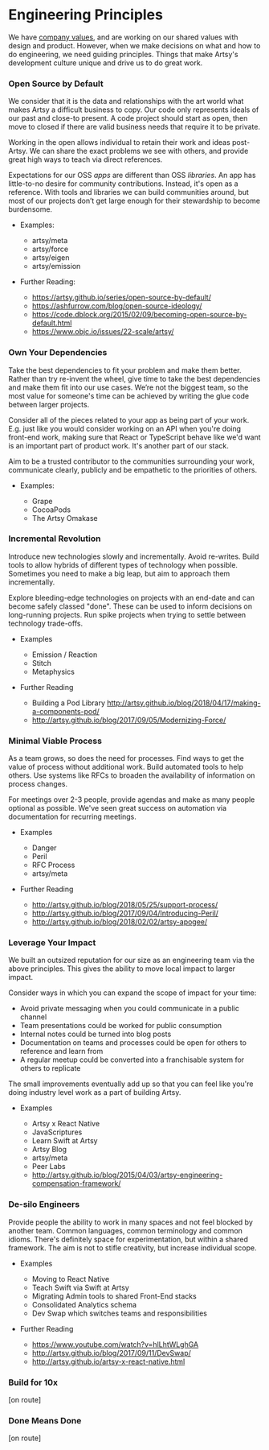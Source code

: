 # Engineering Principles

We have [company values](what_is_artsy.md), and are working on our shared values with design and product. However,
when we make decisions on what and how to do engineering, we need guiding principles. Things that make Artsy's
development culture unique and drive us to do great work.

### Open Source by Default

We consider that it is the data and relationships with the art world what makes Artsy a difficult business to copy.
Our code only represents ideals of our past and close-to present. A code project should start as open, then move to
closed if there are valid business needs that require it to be private.

Working in the open allows individual to retain their work and ideas post-Artsy. We can share the exact problems we
see with others, and provide great high ways to teach via direct references.

Expectations for our OSS _apps_ are different than OSS _libraries_. An app has little-to-no desire for community
contributions. Instead, it's open as a reference. With tools and libraries we can build communities around, but
most of our projects don’t get large enough for their stewardship to become burdensome.

- Examples:

  - artsy/meta
  - artsy/force
  - artsy/eigen
  - artsy/emission

- Further Reading:

  - https://artsy.github.io/series/open-source-by-default/
  - https://ashfurrow.com/blog/open-source-ideology/
  - https://code.dblock.org/2015/02/09/becoming-open-source-by-default.html
  - https://www.objc.io/issues/22-scale/artsy/

### Own Your Dependencies

Take the best dependencies to fit your problem and make them better. Rather than try re-invent the wheel, give time
to take the best dependencies and make them fit into our use cases. We’re not the biggest team, so the most value
for someone's time can be achieved by writing the glue code between larger projects.

Consider all of the pieces related to your app as being part of your work. E.g. just like you would consider
working on an API when you're doing front-end work, making sure that React or TypeScript behave like we'd want is
an important part of product work. It's another part of our stack.

Aim to be a trusted contributor to the communities surrounding your work, communicate clearly, publicly and be
empathetic to the priorities of others.

- Examples:

  - Grape
  - CocoaPods
  - The Artsy Omakase

### Incremental Revolution

Introduce new technologies slowly and incrementally. Avoid re-writes. Build tools to allow hybrids of different
types of technology when possible. Sometimes you need to make a big leap, but aim to approach them incrementally.

Explore bleeding-edge technologies on projects with an end-date and can become safely classed "done". These can be
used to inform decisions on long-running projects. Run spike projects when trying to settle between technology
trade-offs.

- Examples

  - Emission / Reaction
  - Stitch
  - Metaphysics

- Further Reading

  - Building a Pod Library http://artsy.github.io/blog/2018/04/17/making-a-components-pod/
  - http://artsy.github.io/blog/2017/09/05/Modernizing-Force/

### Minimal Viable Process

As a team grows, so does the need for processes. Find ways to get the value of process without additional work.
Build automated tools to help others. Use systems like RFCs to broaden the availability of information on process
changes.

For meetings over 2-3 people, provide agendas and make as many people optional as possible. We've seen great
success on automation via documentation for recurring meetings.

- Examples

  - Danger
  - Peril
  - RFC Process
  - artsy/meta

- Further Reading

  - http://artsy.github.io/blog/2018/05/25/support-process/
  - http://artsy.github.io/blog/2017/09/04/Introducing-Peril/
  - http://artsy.github.io/blog/2018/02/02/artsy-apogee/

### Leverage Your Impact

We built an outsized reputation for our size as an engineering team via the above principles. This gives the
ability to move local impact to larger impact.

Consider ways in which you can expand the scope of impact for your time:

- Avoid private messaging when you could communicate in a public channel
- Team presentations could be worked for public consumption
- Internal notes could be turned into blog posts
- Documentation on teams and processes could be open for others to reference and learn from
- A regular meetup could be converted into a franchisable system for others to replicate

The small improvements eventually add up so that you can feel like you're doing industry level work as a part of
building Artsy.

- Examples

  - Artsy x React Native
  - JavaScriptures
  - Learn Swift at Artsy
  - Artsy Blog
  - artsy/meta
  - Peer Labs
  - http://artsy.github.io/blog/2015/04/03/artsy-engineering-compensation-framework/

### De-silo Engineers

Provide people the ability to work in many spaces and not feel blocked by another team. Common languages, common
terminology and common idioms. There's definitely space for experimentation, but within a shared framework. The aim
is not to stifle creativity, but increase individual scope.

- Examples

  - Moving to React Native
  - Teach Swift via Swift at Artsy
  - Migrating Admin tools to shared Front-End stacks
  - Consolidated Analytics schema
  - Dev Swap which switches teams and responsibilities

- Further Reading
  - https://www.youtube.com/watch?v=hlLhtWLghGA
  - http://artsy.github.io/blog/2017/09/11/DevSwap/
  - http://artsy.github.io/artsy-x-react-native.html

### Build for 10x

[on route]

### Done Means Done

[on route]
